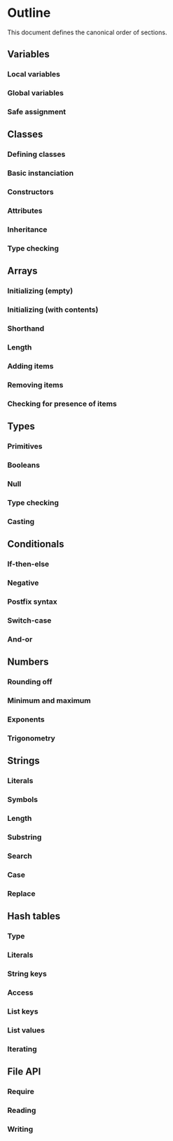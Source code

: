# Outline

This document defines the canonical order of sections.

Variables
---------

### Local variables
### Global variables
### Safe assignment

Classes
-------

### Defining classes
### Basic instanciation
### Constructors
### Attributes
### Inheritance
### Type checking

Arrays
------

### Initializing (empty)
### Initializing (with contents)
### Shorthand
### Length
### Adding items
### Removing items
### Checking for presence of items

Types
-----

### Primitives
### Booleans
### Null
### Type checking
### Casting

Conditionals
------------

### If-then-else
### Negative
### Postfix syntax
### Switch-case
### And-or

Numbers
-------

### Rounding off
### Minimum and maximum
### Exponents
### Trigonometry

Strings
-------

### Literals
### Symbols
### Length
### Substring
### Search
### Case
### Replace

Hash tables
-----------

### Type
### Literals
### String keys
### Access
### List keys
### List values
### Iterating

File API
--------

### Require
### Reading
### Writing
